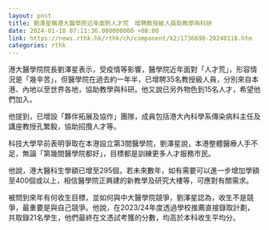 ```yaml
---
layout: post
title: 劉澤星稱港大醫學院近年面對人才荒　增聘教授級人員助教學與科研
date: 2024-01-18 07:11:36.000000000 +08:00
link: https://news.rthk.hk/rthk/ch/component/k2/1736698-20240118.htm
categories: rthk
---
```


港大醫學院院長劉澤星表示，受疫情等影響，醫學院近年面對「人才荒」，形容情況是「幾辛苦」，但醫學院在過去約一年半，已增聘35名教授級人員，分別來自本港、內地以至世界各地，協助教學與科研。他又說已另外物色到15名人才，希望他們加入。

他提到，已增設「夥伴拓展及協作」團隊，成員包括港大內科學系傳染病科主任及講座教授孔繁毅，協助招攬人才等。

科技大學早前表明爭取在本港設立第3間醫學院，劉澤星說，本港整體醫療人手不足，無論「第幾間醫學院都好」，目標都是訓練更多人才服務市民。

他說，港大醫科生學額已增至295個，若未來數年，如有需要可以進一步增加學額至400個或以上，相信醫學院正興建的新教學及研究大樓等，可應對有關需求。

被問到來年有何收生目標，並如何與中大醫學院競爭，劉澤星認為，收生不是競爭，最重要是與自己競爭。他說，在2023/24年度透過學校推薦直接錄取計劃，共取錄21名學生，他們最終在文憑試考獲的分數，均高於本科收生平均分。

